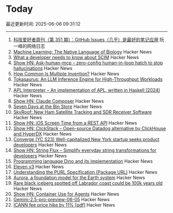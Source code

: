 # Today

最近更新时间: 2025-06-06 09:31:12

--- 
1. [科技爱好者周刊（第 351 期）：GitHub Issues（几乎）是最好的笔记应用](http://www.ruanyifeng.com/blog/2025/06/weekly-issue-351.html) 阮一峰的网络日志
2. [Machine Learning: The Native Language of Biology](https://decodingbiology.substack.com/p/machine-learning-the-native-language) Hacker News
3. [What a developer needs to know about SCIM](https://tesseral.com/blog/what-a-developer-needs-to-know-about-scim) Hacker News
4. [Show HN: Ask-human-mcp – zero-config human-in-loop hatch to stop hallucinations](https://masonyarbrough.com/blog/ask-human) Hacker News
5. [How Common Is Multiple Invention?](https://www.construction-physics.com/p/how-often-do-inventions-have-multiple) Hacker News
6. [Tokasaurus: An LLM Inference Engine for High-Throughput Workloads](https://scalingintelligence.stanford.edu/blogs/tokasaurus/) Hacker News
7. [APL Interpreter – An implementation of APL, written in Haskell (2024)](https://scharenbroch.dev/projects/apl-interpreter/) Hacker News
8. [Show HN: Claude Composer](https://github.com/possibilities/claude-composer) Hacker News
9. [Seven Days at the Bin Store](https://defector.com/seven-days-at-the-bin-store) Hacker News
10. [SkyRoof: New Ham Satellite Tracking and SDR Receiver Software](https://www.rtl-sdr.com/skyroof-new-ham-satellite-tracking-and-sdr-receiver-software/) Hacker News
11. [Show HN: iOS Screen Time from a REST API](https://www.thescreentimenetwork.com/api/) Hacker News
12. [Show HN: ClickStack – Open-source Datadog alternative by ClickHouse and HyperDX](https://github.com/hyperdxio/hyperdx) Hacker News
13. [Converge (YC S23) Well-capitalized New York startup seeks product developers](https://www.runconverge.com/careers) Hacker News
14. [Show HN: String Flux – Simplify everyday string transformations for developers](https://stringflux.io) Hacker News
15. [Programming language Dino and its implementation](https://github.com/dino-lang/dino) Hacker News
16. [Eleven v3](https://elevenlabs.io/v3) Hacker News
17. [Understanding the PURL Specification (Package URL)](https://fossa.com/blog/understanding-purl-specification-package-url/) Hacker News
18. [Aurora, a foundation model for the Earth system](https://www.nytimes.com/2025/05/21/climate/ai-weather-models-aurora-microsoft.html) Hacker News
19. [Rare black iceberg spotted off Labrador coast could be 100k years old](https://www.cbc.ca/news/canada/newfoundland-labrador/black-iceberg-labrador-coast-1.7551078) Hacker News
20. [Show HN: Container Use for Agents](https://github.com/dagger/container-use) Hacker News
21. [Gemini-2.5-pro-preview-06-05](https://deepmind.google/models/gemini/pro/) Hacker News
22. [ICANN fee price hike by 11% [pdf]](https://itp.cdn.icann.org/en/files/contracted-parties-communications/attn-planned-variable-accreditation-fee-adjustment-24oct24-en.pdf) Hacker News
